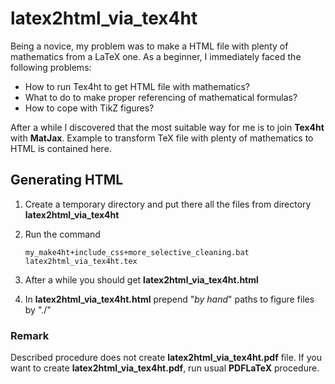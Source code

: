 # latex2html_via_tex4ht
Being a novice, my problem was to make a HTML file with plenty of mathematics from a LaTeX one. As a beginner, I immediately faced the following problems:

* How to run Tex4ht to get HTML file with mathematics?
* What to do to make proper referencing of mathematical formulas?
* How to cope with TikZ figures?

After a while I discovered that the most suitable way for me is to join
**Tex4ht** with **MatJax**. Example to transform TeX file with plenty of mathematics to HTML is contained here.

## Generating HTML

1. Create a temporary directory and put there all the files from directory **latex2html_via_tex4ht**
2. Run the command

    ```
    my_make4ht+include_css+more_selective_cleaning.bat latex2html_via_tex4ht.tex  
    ```

3. After a while you should get **latex2html_via_tex4ht.html**
4. In **latex2html_via_tex4ht.html** prepend "*by hand*" paths to figure files by "./"

### Remark

Described procedure does not create **latex2html_via_tex4ht.pdf** file. If you want to create **latex2html_via_tex4ht.pdf**, run usual **PDFLaTeX** procedure.